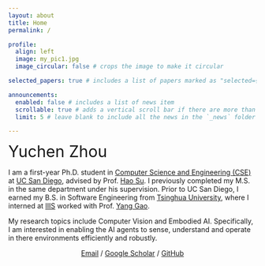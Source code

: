 ```yaml
---
layout: about
title: Home
permalink: /

profile:
  align: left
  image: my_pic1.jpg
  image_circular: false # crops the image to make it circular

selected_papers: true # includes a list of papers marked as "selected={true}"

announcements:
  enabled: false # includes a list of news item
  scrollable: true # adds a vertical scroll bar if there are more than 3 news items
  limit: 5 # leave blank to include all the news in the `_news` folder

---
```

<div style="font-size: 2rem">Yuchen Zhou</div>

I am a first-year Ph.D. student in <a href="https://cse.ucsd.edu/">Computer Science and Engineering (CSE)</a> at <a href="https://ucsd.edu/">UC San Diego</a>, advised by Prof. <a href="https://cseweb.ucsd.edu/~haosu/">Hao Su</a>. I previously completed my M.S. in the same department under his supervision. Prior to UC San Diego, I earned my B.S. in Software Engineering from <a href="https://www.tsinghua.edu.cn/en/">Tsinghua University</a>, where I interned at <a href="https://iiis.tsinghua.edu.cn/en/">IIIS</a> worked with Prof. <a href="https://yang-gao.weebly.com/">Yang Gao</a>.

My research topics include Computer Vision and Embodied AI. Specifically, I am interested in enabling the AI agents to sense, understand and operate in there environments efficiently and robustly.


<div align="center">
  <a href="mailto:yuchenzhou@ucsd.edu">Email</a>
  /
  <a href="https://scholar.google.com/citations?user=Xu9X8BsAAAAJ&hl=en">Google Scholar</a>
  /
  <a href="https://github.com/zyc00">GitHub</a>
</div>